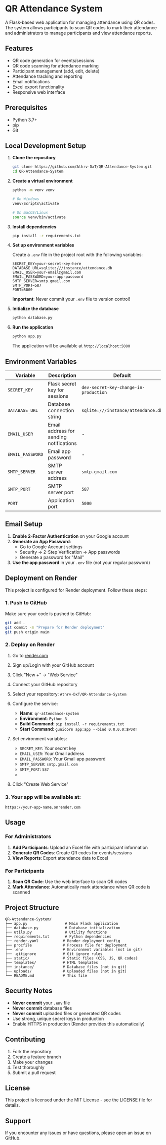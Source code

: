# QR Attendance System

A Flask-based web application for managing attendance using QR codes. The system allows participants to scan QR codes to mark their attendance and administrators to manage participants and view attendance reports.

## Features

- QR code generation for events/sessions
- QR code scanning for attendance marking
- Participant management (add, edit, delete)
- Attendance tracking and reporting
- Email notifications
- Excel export functionality
- Responsive web interface

## Prerequisites

- Python 3.7+
- pip
- Git

## Local Development Setup

1. **Clone the repository**
   ```bash
   git clone https://github.com/Athrv-DxT/QR-Attendance-System.git
   cd QR-Attendance-System
   ```

2. **Create a virtual environment**
   ```bash
   python -m venv venv
   
   # On Windows
   venv\Scripts\activate
   
   # On macOS/Linux
   source venv/bin/activate
   ```

3. **Install dependencies**
   ```bash
   pip install -r requirements.txt
   ```

4. **Set up environment variables**
   
   Create a `.env` file in the project root with the following variables:
   ```env
   SECRET_KEY=your-secret-key-here
   DATABASE_URL=sqlite:///instance/attendance.db
   EMAIL_USER=your-email@gmail.com
   EMAIL_PASSWORD=your-app-password
   SMTP_SERVER=smtp.gmail.com
   SMTP_PORT=587
   PORT=5000
   ```
   
   **Important**: Never commit your `.env` file to version control!

5. **Initialize the database**
   ```bash
   python database.py
   ```

6. **Run the application**
   ```bash
   python app.py
   ```

   The application will be available at `http://localhost:5000`

## Environment Variables

| Variable | Description | Default | Required |
|----------|-------------|---------|----------|
| `SECRET_KEY` | Flask secret key for sessions | `dev-secret-key-change-in-production` | Yes |
| `DATABASE_URL` | Database connection string | `sqlite:///instance/attendance.db` | No |
| `EMAIL_USER` | Email address for sending notifications | - | Yes |
| `EMAIL_PASSWORD` | Email app password | - | Yes |
| `SMTP_SERVER` | SMTP server address | `smtp.gmail.com` | No |
| `SMTP_PORT` | SMTP server port | `587` | No |
| `PORT` | Application port | `5000` | No |

## Email Setup

1. **Enable 2-Factor Authentication** on your Google account
2. **Generate an App Password**:
   - Go to Google Account settings
   - Security → 2-Step Verification → App passwords
   - Generate a password for "Mail"
3. **Use the app password** in your `.env` file (not your regular password)

## Deployment on Render

This project is configured for Render deployment. Follow these steps:

### 1. Push to GitHub
Make sure your code is pushed to GitHub:
```bash
git add .
git commit -m "Prepare for Render deployment"
git push origin main
```

### 2. Deploy on Render
1. Go to [render.com](https://render.com)
2. Sign up/Login with your GitHub account
3. Click "New +" → "Web Service"
4. Connect your GitHub repository
5. Select your repository: `Athrv-DxT/QR-Attendance-System`
6. Configure the service:
   - **Name**: `qr-attendance-system`
   - **Environment**: `Python 3`
   - **Build Command**: `pip install -r requirements.txt`
   - **Start Command**: `gunicorn app:app --bind 0.0.0.0:$PORT`
7. Set environment variables:
   - `SECRET_KEY`: Your secret key
   - `EMAIL_USER`: Your Gmail address
   - `EMAIL_PASSWORD`: Your Gmail app password
   - `SMTP_SERVER`: `smtp.gmail.com`
   - `SMTP_PORT`: `587`
   - 
   
8. Click "Create Web Service"

### 3. Your app will be available at:
`https://your-app-name.onrender.com`

## Usage

### For Administrators

1. **Add Participants**: Upload an Excel file with participant information
2. **Generate QR Codes**: Create QR codes for events/sessions
3. **View Reports**: Export attendance data to Excel

### For Participants

1. **Scan QR Code**: Use the web interface to scan QR codes
2. **Mark Attendance**: Automatically mark attendance when QR code is scanned

## Project Structure

```
QR-Attendance-System/
├── app.py                 # Main Flask application
├── database.py            # Database initialization
├── utils.py               # Utility functions
├── requirements.txt       # Python dependencies
├── render.yaml           # Render deployment config
├── procfile              # Process file for deployment
├── .env                  # Environment variables (not in git)
├── .gitignore            # Git ignore rules
├── static/               # Static files (CSS, JS, QR codes)
├── templates/            # HTML templates
├── instance/             # Database files (not in git)
├── uploads/              # Uploaded files (not in git)
└── README.md             # This file
```

## Security Notes

- **Never commit** your `.env` file
- **Never commit** database files
- **Never commit** uploaded files or generated QR codes
- Use strong, unique secret keys in production
- Enable HTTPS in production (Render provides this automatically)

## Contributing

1. Fork the repository
2. Create a feature branch
3. Make your changes
4. Test thoroughly
5. Submit a pull request

## License

This project is licensed under the MIT License - see the LICENSE file for details.

## Support

If you encounter any issues or have questions, please open an issue on GitHub.
